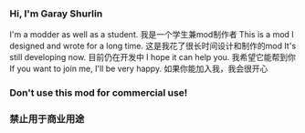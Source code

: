 ### Hi, I'm Garay Shurlin

I'm a modder as well as a student.
我是一个学生兼mod制作者
This is a mod I designed and wrote for a long time.
这是我花了很长时间设计和制作的mod
It's still developing now.
目前仍在开发中
I hope it can help you.
我希望它能帮到你
If you want to join me, I'll be very happy.
如果你能加入我，我会很开心

### Don't use this mod for commercial use!
### 禁止用于商业用途
